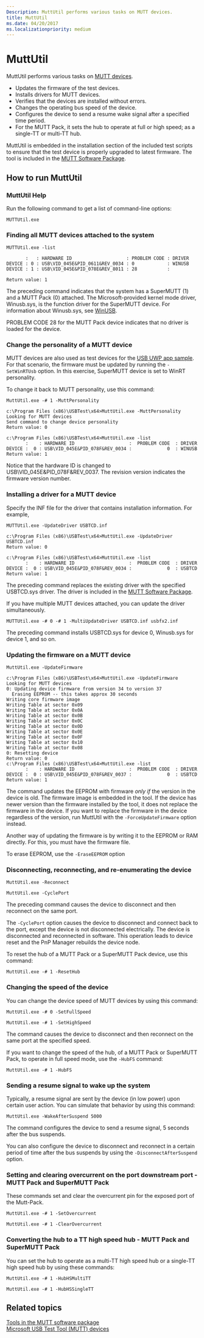 ```yaml
---
Description: MuttUtil performs various tasks on MUTT devices.
title: MuttUtil
ms.date: 04/20/2017
ms.localizationpriority: medium
---
```


# MuttUtil

MuttUtil performs various tasks on [MUTT devices](microsoft-usb-test-tool--mutt--devices.md).

- Updates the firmware of the test devices.
- Installs drivers for MUTT devices.
- Verifies that the devices are installed without errors.
- Changes the operating bus speed of the device.
- Configures the device to send a resume wake signal after a specified time period.
- For the MUTT Pack, it sets the hub to operate at full or high speed; as a single-TT or multi-TT hub.

MuttUtil is embedded in the installation section of the included test scripts to ensure that the test device is properly upgraded to latest firmware. The tool is included in the [MUTT Software Package](https://go.microsoft.com/fwlink/p/?linkid=617710).

## How to run MuttUtil

### MuttUtil Help

Run the following command to get a list of command-line options:

`MUTTUtil.exe`

### Finding all MUTT devices attached to the system

`MUTTUtil.exe -list`

``` syntax
       :   : HARDWARE ID                    : PROBLEM CODE : DRIVER
DEVICE : 0 : USB\VID_045E&PID_0611&REV_0034 : 0            : WINUSB
DEVICE : 1 : USB\VID_045E&PID_078E&REV_8011 : 28           :

Return value: 1
```

The preceding command indicates that the system has a SuperMUTT (1) and a MUTT Pack (0) attached. The Microsoft-provided kernel mode driver, Winusb.sys, is the function driver for the SuperMUTT device. For information about Winusb.sys, see [WinUSB](winusb.md).

PROBLEM CODE 28 for the MUTT Pack device indicates that no driver is loaded for the device.

### Change the personality of a MUTT device

MUTT devices are also used as test devices for the [USB UWP app sample](https://go.microsoft.com/fwlink/p/?linkid=309716). For that scenario, the firmware must be updated by running the `-SetWinRTUsb` option. In this exercise, SuperMUTT device is set to WinRT personality.

To change it back to MUTT personality, use this command:

`MuttUtil.exe -# 1 -MuttPersonality`

``` syntax
c:\Program Files (x86)\USBTest\x64>MuttUtil.exe -MuttPersonality
Looking for MUTT devices
Send command to change device personality
Return value: 0

c:\Program Files (x86)\USBTest\x64>MuttUtil.exe -list
       :    : HARDWARE ID                    :  PROBLEM CODE  : DRIVER
DEVICE :  0 : USB\VID_045E&PID_078F&REV_0034 :             0  : WINUSB
Return value: 1
```

Notice that the hardware ID is changed to USB\\VID\_045E&PID\_078F&REV\_0037. The revision version indicates the firmware version number.

### Installing a driver for a MUTT device

Specify the INF file for the driver that contains installation information. For example,

`MUTTUtil.exe -UpdateDriver USBTCD.inf`

``` syntax
c:\Program Files (x86)\USBTest\x64>MuttUtil.exe -UpdateDriver USBTCD.inf
Return value: 0

c:\Program Files (x86)\USBTest\x64>MuttUtil.exe -list
       :    : HARDWARE ID                    :  PROBLEM CODE  : DRIVER
DEVICE :  0 : USB\VID_045E&PID_078F&REV_0034 :             0  : USBTCD
Return value: 1
```

The preceding command replaces the existing driver with the specified USBTCD.sys driver. The driver is included in the [MUTT Software Package](https://go.microsoft.com/fwlink/p/?linkid=617710).

If you have multiple MUTT devices attached, you can update the driver simultaneously.

`MUTTUtil.exe -# 0 -# 1 -MultiUpdateDriver USBTCD.inf usbfx2.inf`

The preceding command installs USBTCD.sys for device 0, Winusb.sys for device 1, and so on.

### Updating the firmware on a MUTT device

`MuttUtil.exe -UpdateFirmware`

``` syntax
c:\Program Files (x86)\USBTest\x64>MuttUtil.exe -UpdateFirmware
Looking for MUTT devices
0: Updating device firmware from version 34 to version 37
  Erasing EEPROM -- this takes approx 30 seconds
Writing core firmware image
Writing Table at sector 0x09
Writing Table at sector 0x0A
Writing Table at sector 0x0B
Writing Table at sector 0x0C
Writing Table at sector 0x0D
Writing Table at sector 0x0E
Writing Table at sector 0x0F
Writing Table at sector 0x10
Writing Table at sector 0x08
0: Resetting device
Return value: 0
c:\Program Files (x86)\USBTest\x64>MuttUtil.exe -list
       :    : HARDWARE ID                    :  PROBLEM CODE  : DRIVER
DEVICE :  0 : USB\VID_045E&PID_078F&REV_0037 :             0  : USBTCD
Return value: 1
```

The command updates the EEPROM with firmware *only if* the version in the device is old. The firmware image is embedded in the tool. If the device has newer version than the firmware installed by the tool, it does not replace the firmware in the device. If you want to replace the firmware in the device regardless of the version, run MuttUtil with the `-ForceUpdateFirmware` option instead.

Another way of updating the firmware is by writing it to the EEPROM or RAM directly. For this, you must have the firmware file.

To erase EEPROM, use the `-EraseEEPROM` option

### Disconnecting, reconnecting, and re-enumerating the device

`MuttUtil.exe -Reconnect`

`MuttUtil.exe -CyclePort`

The preceding command causes the device to disconnect and then reconnect on the same port.

The `-CyclePort` option causes the device to disconnect and connect back to the port, except the device is not disconnected electrically. The device is disconnected and reconnected in software. This operation leads to device reset and the PnP Manager rebuilds the device node.

To reset the hub of a MUTT Pack or a SuperMUTT Pack device, use this command:

`MuttUtil.exe -# 1 -ResetHub`

### Changing the speed of the device

You can change the device speed of MUTT devices by using this command:

`MuttUtil.exe -# 0 -SetFullSpeed`

`MuttUtil.exe -# 1 -SetHighSpeed`

The command causes the device to disconnect and then reconnect on the same port at the specified speed.

If you want to change the speed of the hub, of a MUTT Pack or SuperMUTT Pack, to operate in full speed mode, use the `-HubFS` command:

`MuttUtil.exe -# 1 -HubFS`

### Sending a resume signal to wake up the system

Typically, a resume signal are sent by the device (in low power) upon certain user action. You can simulate that behavior by using this command:

`MuttUtil.exe -WakeAfterSuspend 5000`

The command configures the device to send a resume signal, 5 seconds after the bus suspends.

You can also configure the device to disconnect and reconnect in a certain period of time after the bus suspends by using the `-DisconnectAfterSuspend` option.

### Setting and clearing overcurrent on the port downstream port - MUTT Pack and SuperMUTT Pack

These commands set and clear the overcurrent pin for the exposed port of the Mutt-Pack.

`MuttUtil.exe -# 1 -SetOvercurrent`

`MuttUtil.exe -# 1 -ClearOvercurrent`

### Converting the hub to a TT high speed hub - MUTT Pack and SuperMUTT Pack

You can set the hub to operate as a multi-TT high speed hub or a single-TT high speed hub by using these commands:

`MuttUtil.exe -# 1 -HubHSMultiTT`

`MuttUtil.exe -# 1 -HubHSSingleTT`

## Related topics

[Tools in the MUTT software package](mutt-software-package.md)  
[Microsoft USB Test Tool (MUTT) devices](microsoft-usb-test-tool--mutt--devices.md)  
